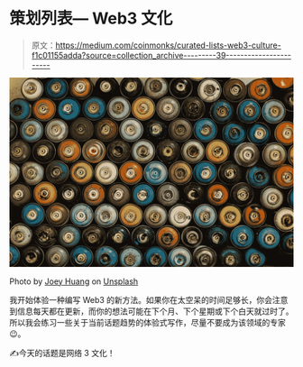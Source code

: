 # 策划列表— Web3 文化

> 原文：<https://medium.com/coinmonks/curated-lists-web3-culture-f1c01155adda?source=collection_archive---------39----------------------->

![](img/aeafab491710a92dafc878e8e501f6f1.png)

Photo by [Joey Huang](https://unsplash.com/@onice?utm_source=unsplash&utm_medium=referral&utm_content=creditCopyText) on [Unsplash](https://unsplash.com/s/photos/cultures?utm_source=unsplash&utm_medium=referral&utm_content=creditCopyText)

我开始体验一种编写 Web3 的新方法。如果你在太空呆的时间足够长，你会注意到信息每天都在更新，而你的想法可能在下个月、下个星期或下个白天就过时了。所以我会练习一些关于当前话题趋势的体验式写作，尽量不要成为该领域的专家😉。

✍️今天的话题是网络 3 文化！